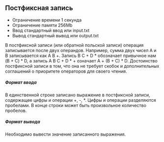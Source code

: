 ## Постфиксная запись
* Ограничение времени	1 секунда
* Ограничение памяти	256Mb
* Ввод	стандартный ввод или input.txt
* Вывод	стандартный вывод или output.txt

В постфиксной записи (или обратной польской записи) операция записывается после двух операндов. Например, сумма двух чисел A и B записывается как A B +. Запись B C + D * обозначает привычное нам (B + C) * D, а запись A B C + D * + означает A + (B + C) * D. Достоинство постфиксной записи в том, что она не требует скобок и дополнительных соглашений о приоритете операторов для своего чтения.

##### Формат ввода
В единственной строке записано выражение в постфиксной записи, содержащее цифры и операции +, -, *. Цифры и операции разделяются пробелами. В конце строки может быть произвольное количество пробелов.

##### Формат вывода
Необходимо вывести значение записанного выражения.